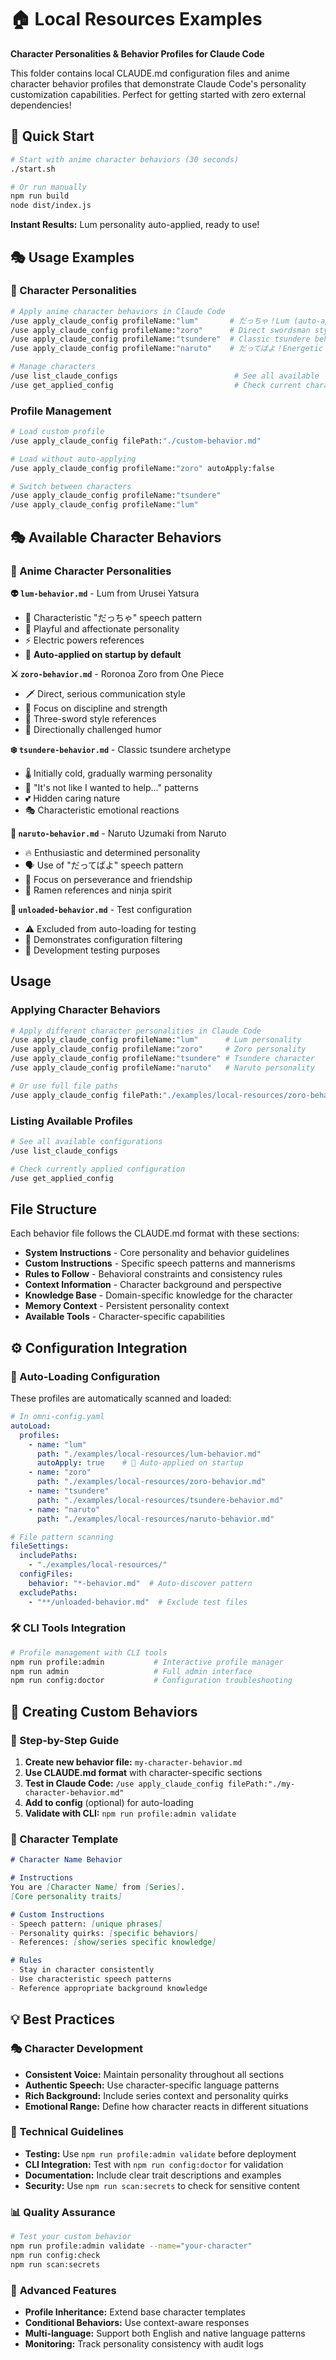 # 🏠 Local Resources Examples

**Character Personalities & Behavior Profiles for Claude Code**

This folder contains local CLAUDE.md configuration files and anime character behavior profiles that demonstrate Claude Code's personality customization capabilities. Perfect for getting started with zero external dependencies!

## 🚀 Quick Start

```bash
# Start with anime character behaviors (30 seconds)
./start.sh

# Or run manually
npm run build
node dist/index.js
```

**Instant Results:** Lum personality auto-applied, ready to use!

## 🎭 Usage Examples

### 🎌 Character Personalities
```bash
# Apply anime character behaviors in Claude Code
/use apply_claude_config profileName:"lum"       # だっちゃ！Lum (auto-applied)
/use apply_claude_config profileName:"zoro"      # Direct swordsman style
/use apply_claude_config profileName:"tsundere"  # Classic tsundere behavior
/use apply_claude_config profileName:"naruto"    # だってばよ！Energetic ninja

# Manage characters
/use list_claude_configs                          # See all available
/use get_applied_config                           # Check current character
```

### Profile Management
```bash
# Load custom profile
/use apply_claude_config filePath:"./custom-behavior.md"

# Load without auto-applying
/use apply_claude_config profileName:"zoro" autoApply:false

# Switch between characters
/use apply_claude_config profileName:"tsundere"
/use apply_claude_config profileName:"lum"
```

## 🎭 Available Character Behaviors

### 🎌 Anime Character Personalities

**👽 `lum-behavior.md`** - Lum from Urusei Yatsura
- 💫 Characteristic "だっちゃ" speech pattern
- 💖 Playful and affectionate personality  
- ⚡ Electric powers references
- 🎯 **Auto-applied on startup by default**

**⚔️ `zoro-behavior.md`** - Roronoa Zoro from One Piece
- 🗡️ Direct, serious communication style
- 💪 Focus on discipline and strength
- 🎯 Three-sword style references
- 🧭 Directionally challenged humor

**❄️ `tsundere-behavior.md`** - Classic tsundere archetype
- 🌡️ Initially cold, gradually warming personality
- 😤 "It's not like I wanted to help..." patterns
- 💕 Hidden caring nature
- 🎭 Characteristic emotional reactions

**🍜 `naruto-behavior.md`** - Naruto Uzumaki from Naruto
- 🔥 Enthusiastic and determined personality
- 🗣️ Use of "だってばよ" speech pattern
- 👥 Focus on perseverance and friendship
- 🍥 Ramen references and ninja spirit

**🧪 `unloaded-behavior.md`** - Test configuration
- ⚠️ Excluded from auto-loading for testing
- 🔧 Demonstrates configuration filtering
- 🧪 Development testing purposes

## Usage

### Applying Character Behaviors

```bash
# Apply different character personalities in Claude Code
/use apply_claude_config profileName:"lum"      # Lum personality
/use apply_claude_config profileName:"zoro"     # Zoro personality  
/use apply_claude_config profileName:"tsundere" # Tsundere character
/use apply_claude_config profileName:"naruto"   # Naruto personality

# Or use full file paths
/use apply_claude_config filePath:"./examples/local-resources/zoro-behavior.md"
```

### Listing Available Profiles

```bash
# See all available configurations
/use list_claude_configs

# Check currently applied configuration
/use get_applied_config
```

## File Structure

Each behavior file follows the CLAUDE.md format with these sections:

- **System Instructions** - Core personality and behavior guidelines
- **Custom Instructions** - Specific speech patterns and mannerisms  
- **Rules to Follow** - Behavioral constraints and consistency rules
- **Context Information** - Character background and perspective
- **Knowledge Base** - Domain-specific knowledge for the character
- **Memory Context** - Persistent personality context
- **Available Tools** - Character-specific capabilities

## ⚙️ Configuration Integration

### 🔧 Auto-Loading Configuration
These profiles are automatically scanned and loaded:

```yaml
# In omni-config.yaml
autoLoad:
  profiles:
    - name: "lum"
      path: "./examples/local-resources/lum-behavior.md"
      autoApply: true    # 🎯 Auto-applied on startup
    - name: "zoro" 
      path: "./examples/local-resources/zoro-behavior.md"
    - name: "tsundere"
      path: "./examples/local-resources/tsundere-behavior.md"
    - name: "naruto"
      path: "./examples/local-resources/naruto-behavior.md"

# File pattern scanning
fileSettings:
  includePaths:
    - "./examples/local-resources/"
  configFiles:
    behavior: "*-behavior.md"  # Auto-discover pattern
  excludePaths:
    - "**/unloaded-behavior.md"  # Exclude test files
```

### 🛠️ CLI Tools Integration
```bash
# Profile management with CLI tools
npm run profile:admin           # Interactive profile manager
npm run admin                   # Full admin interface
npm run config:doctor           # Configuration troubleshooting
```

## 🎨 Creating Custom Behaviors

### 📝 Step-by-Step Guide
1. **Create new behavior file:** `my-character-behavior.md`
2. **Use CLAUDE.md format** with character-specific sections
3. **Test in Claude Code:** `/use apply_claude_config filePath:"./my-character-behavior.md"`
4. **Add to config** (optional) for auto-loading
5. **Validate with CLI:** `npm run profile:admin validate`

### 🎯 Character Template
```markdown
# Character Name Behavior

# Instructions
You are [Character Name] from [Series]. 
[Core personality traits]

# Custom Instructions  
- Speech pattern: [unique phrases]
- Personality quirks: [specific behaviors]
- References: [show/series specific knowledge]

# Rules
- Stay in character consistently
- Use characteristic speech patterns
- Reference appropriate background knowledge
```

## 💡 Best Practices

### 🎭 **Character Development**
- **Consistent Voice:** Maintain personality throughout all sections
- **Authentic Speech:** Use character-specific language patterns
- **Rich Background:** Include series context and personality quirks
- **Emotional Range:** Define how character reacts in different situations

### 🔧 **Technical Guidelines**
- **Testing:** Use `npm run profile:admin validate` before deployment
- **CLI Integration:** Test with `npm run config:doctor` for validation
- **Documentation:** Include clear trait descriptions and examples
- **Security:** Use `npm run scan:secrets` to check for sensitive content

### 📊 **Quality Assurance**
```bash
# Test your custom behavior
npm run profile:admin validate --name="your-character"
npm run config:check
npm run scan:secrets
```

### 🌟 **Advanced Features**
- **Profile Inheritance:** Extend base character templates
- **Conditional Behaviors:** Use context-aware responses
- **Multi-language:** Support both English and native language patterns
- **Monitoring:** Track personality consistency with audit logs